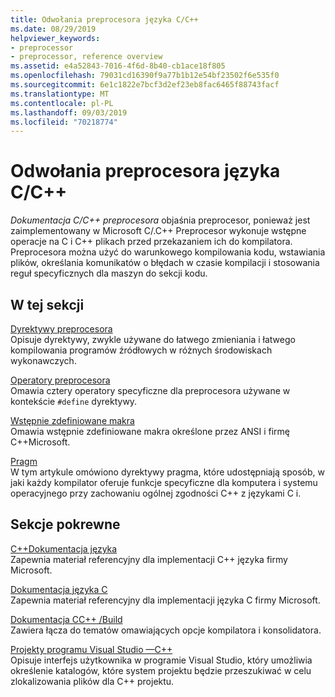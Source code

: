 ```yaml
---
title: Odwołania preprocesora języka C/C++
ms.date: 08/29/2019
helpviewer_keywords:
- preprocessor
- preprocessor, reference overview
ms.assetid: e4a52843-7016-4f6d-8b40-cb1ace18f805
ms.openlocfilehash: 79031cd16390f9a77b1b12e54bf23502f6e535f0
ms.sourcegitcommit: 6e1c1822e7bcf3d2ef23eb8fac6465f88743facf
ms.translationtype: MT
ms.contentlocale: pl-PL
ms.lasthandoff: 09/03/2019
ms.locfileid: "70218774"
---
```

# <a name="cc-preprocessor-reference"></a>Odwołania preprocesora języka C/C++

*Dokumentacja C/C++ preprocesora* objaśnia preprocesor, ponieważ jest zaimplementowany w Microsoft C/.C++ Preprocesor wykonuje wstępne operacje na C i C++ plikach przed przekazaniem ich do kompilatora. Preprocesora można użyć do warunkowego kompilowania kodu, wstawiania plików, określania komunikatów o błędach w czasie kompilacji i stosowania reguł specyficznych dla maszyn do sekcji kodu.

## <a name="in-this-section"></a>W tej sekcji

[Dyrektywy preprocesora](../preprocessor/preprocessor-directives.md)\
Opisuje dyrektywy, zwykle używane do łatwego zmieniania i łatwego kompilowania programów źródłowych w różnych środowiskach wykonawczych.

[Operatory preprocesora](../preprocessor/preprocessor-operators.md)\
Omawia cztery operatory specyficzne dla preprocesora używane w kontekście `#define` dyrektywy.

[Wstępnie zdefiniowane makra](../preprocessor/predefined-macros.md)\
Omawia wstępnie zdefiniowane makra określone przez ANSI i firmę C++Microsoft.

[Pragm](../preprocessor/pragma-directives-and-the-pragma-keyword.md)\
W tym artykule omówiono dyrektywy pragma, które udostępniają sposób, w jaki każdy kompilator oferuje funkcje specyficzne dla komputera i systemu operacyjnego przy zachowaniu ogólnej zgodności C++ z językami C i.

## <a name="related-sections"></a>Sekcje pokrewne

[C++Dokumentacja języka](../cpp/cpp-language-reference.md)\
Zapewnia materiał referencyjny dla implementacji C++ języka firmy Microsoft.

[Dokumentacja języka C](../c-language/c-language-reference.md)\
Zapewnia materiał referencyjny dla implementacji języka C firmy Microsoft.

[Dokumentacja CC++ /Build](../build/reference/c-cpp-building-reference.md)\
Zawiera łącza do tematów omawiających opcje kompilatora i konsolidatora.

[Projekty programu Visual Studio —C++](../build/creating-and-managing-visual-cpp-projects.md)\
Opisuje interfejs użytkownika w programie Visual Studio, który umożliwia określenie katalogów, które system projektu będzie przeszukiwać w celu zlokalizowania plików dla C++ projektu.
